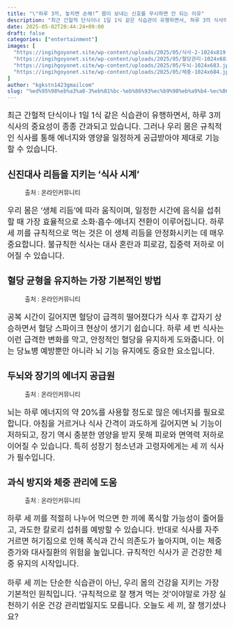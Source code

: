 ```yaml
---
title: "\"하루 3끼, 놓치면 손해!” 몸이 보내는 신호를 무시하면 안 되는 이유"
description: "최근 간헐적 단식이나 1일 1식 같은 식습관이 유행하면서, 하루 3끼 식사의 중요성이 종종 간과되고 있습니다. 그러나 우리 몸은 규칙적인 식사를 통해 에너지와 영양을 일정하게 공급받아야 제대로 기능할 수 있습니다."
date: 2025-05-02T20:44:24+09:00
draft: false
categories: ["entertainment"]
images: [
  "https://ingihgoyonet.site/wp-content/uploads/2025/05/식사-2-1024x819.jpg"
  "https://ingihgoyonet.site/wp-content/uploads/2025/05/혈당관리-1024x683.jpg"
  "https://ingihgoyonet.site/wp-content/uploads/2025/05/두뇌-1024x683.jpg"
  "https://ingihgoyonet.site/wp-content/uploads/2025/05/체중-1024x684.jpg"
]
author: "kgkstn1423gmailcom"
slug: "%ed%95%98%eb%a3%a8-3%eb%81%bc-%eb%86%93%ec%b9%98%eb%a9%b4-%ec%86%90%ed%95%b4-%eb%aa%b8%ec%9d%b4-%eb%b3%b4%eb%82%b4%eb%8a%94-%ec%8b%a0%ed%98%b8%eb%a5%bc-%eb%ac%b4%ec%8b%9c%ed%95%98%eb%a9%b4"
---
```


<p style="font-size:18px">최근 간헐적 단식이나 1일 1식 같은 식습관이 유행하면서, 하루 3끼 식사의 중요성이 종종 간과되고 있습니다. 그러나 우리 몸은 규칙적인 식사를 통해 에너지와 영양을 일정하게 공급받아야 제대로 기능할 수 있습니다.</p> <h2 >신진대사 리듬을 지키는 ‘식사 시계’</h2> <figure ><img src="https://ingihgoyonet.site/wp-content/uploads/2025/05/식사-2-1024x819.jpg" alt="" style="aspect-ratio:16/9;object-fit:cover"/><figcaption >출처 : 온라인커뮤니티</figcaption></figure> <p style="font-size:18px">우리 몸은 ‘생체 리듬’에 따라 움직이며, 일정한 시간에 음식을 섭취할 때 가장 효율적으로 소화·흡수·에너지 전환이 이루어집니다. 하루 세 끼를 규칙적으로 먹는 것은 이 생체 리듬을 안정화시키는 데 매우 중요합니다. 불규칙한 식사는 대사 혼란과 피로감, 집중력 저하로 이어질 수 있습니다.</p> <h2 >혈당 균형을 유지하는 가장 기본적인 방법</h2> <figure ><img src="https://ingihgoyonet.site/wp-content/uploads/2025/05/혈당관리-1024x683.jpg" alt="" style="aspect-ratio:16/9;object-fit:cover"/><figcaption >출처 : 온라인커뮤니티</figcaption></figure> <p style="font-size:18px">공복 시간이 길어지면 혈당이 급격히 떨어졌다가 식사 후 갑자기 상승하면서 혈당 스파이크 현상이 생기기 쉽습니다. 하루 세 번 식사는 이런 급격한 변화를 막고, 안정적인 혈당을 유지하게 도와줍니다. 이는 당뇨병 예방뿐만 아니라 뇌 기능 유지에도 중요한 요소입니다.</p> <h2 >두뇌와 장기의 에너지 공급원</h2> <figure ><img src="https://ingihgoyonet.site/wp-content/uploads/2025/05/두뇌-1024x683.jpg" alt="" style="aspect-ratio:16/9;object-fit:cover"/><figcaption >출처 : 온라인커뮤니티</figcaption></figure> <p style="font-size:18px">뇌는 하루 에너지의 약 20%를 사용할 정도로 많은 에너지를 필요로 합니다. 아침을 거르거나 식사 간격이 과도하게 길어지면 뇌 기능이 저하되고, 장기 역시 충분한 영양을 받지 못해 피로와 면역력 저하로 이어질 수 있습니다. 특히 성장기 청소년과 고령자에게는 세 끼 식사가 필수입니다.</p> <h2 >과식 방지와 체중 관리에 도움</h2> <figure ><img src="https://ingihgoyonet.site/wp-content/uploads/2025/05/체중-1024x684.jpg" alt="" style="aspect-ratio:16/9;object-fit:cover"/><figcaption >출처 : 온라인커뮤니티</figcaption></figure> <p style="font-size:18px">하루 세 끼를 적절히 나누어 먹으면 한 끼에 폭식할 가능성이 줄어들고, 과도한 칼로리 섭취를 예방할 수 있습니다. 반대로 식사를 자주 거르면 허기짐으로 인해 폭식과 간식 의존도가 높아지며, 이는 체중 증가와 대사질환의 위험을 높입니다. 규칙적인 식사가 곧 건강한 체중 유지의 시작입니다.</p> <p style="font-size:18px">하루 세 끼는 단순한 식습관이 아닌, 우리 몸의 건강을 지키는 가장 기본적인 원칙입니다. ‘규칙적으로 잘 챙겨 먹는 것’이야말로 가장 실천하기 쉬운 건강 관리법일지도 모릅니다. 오늘도 세 끼, 잘 챙기셨나요?</p>